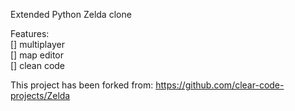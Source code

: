 Extended Python Zelda clone

Features:  
[] multiplayer  
[] map editor  
[] clean code

This project has been forked from: https://github.com/clear-code-projects/Zelda